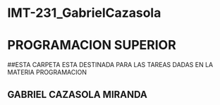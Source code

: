 # IMT-231_GabrielCazasola
# PROGRAMACION SUPERIOR

##ESTA CARPETA ESTA DESTINADA PARA LAS TAREAS DADAS EN LA MATERIA PROGRAMACION
## GABRIEL CAZASOLA MIRANDA
